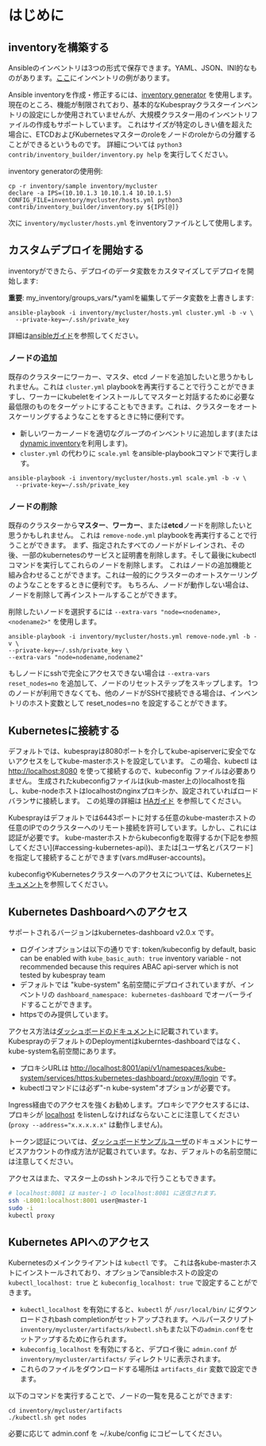 # はじめに

## inventoryを構築する

Ansibleのインベントリは3つの形式で保存できます。YAML、JSON、INI的なものがあります。[ここ]((https://github.com/kubernetes-sigs/kubespray/blob/master/inventory/sample/inventory.ini))にインベントリの例があります。

Ansible inventoryを作成・修正するには、[inventory generator](https://github.com/kubernetes-sigs/kubespray/blob/master/contrib/inventory_builder/inventory.py) を使用します。
現在のところ、機能が制限されており、基本的なKubesprayクラスターインベントリの設定にしか使用されていませんが、大規模クラスター用のインベントリファイルの作成もサポートしています。
これはサイズが特定のしきい値を超えた場合に、ETCDおよびKubernetesマスターのroleをノードのroleからの分離することができるというものです。
詳細については `python3 contrib/inventory_builder/inventory.py help` を実行してください。

inventory generatorの使用例:

```ShellSession
cp -r inventory/sample inventory/mycluster
declare -a IPS=(10.10.1.3 10.10.1.4 10.10.1.5)
CONFIG_FILE=inventory/mycluster/hosts.yml python3 contrib/inventory_builder/inventory.py ${IPS[@]}
```

次に `inventory/mycluster/hosts.yml` をinventoryファイルとして使用します。

## カスタムデプロイを開始する

inventoryができたら、デプロイのデータ変数をカスタマイズしてデプロイを開始します:

**重要**: my\_inventory/groups\_vars/\*.yamlを編集してデータ変数を上書きします:

```ShellSession
ansible-playbook -i inventory/mycluster/hosts.yml cluster.yml -b -v \
  --private-key=~/.ssh/private_key
```

詳細は[ansibleガイド](docs/ansible.md)を参照してください。

### ノードの追加

既存のクラスターにワーカー、マスタ、etcd ノードを追加したいと思うかもしれません。これは `cluster.yml` playbookを再実行することで行うことができますし、ワーカーにkubeletをインストールしてマスターと対話するために必要な最低限のものをターゲットにすることもできます。これは、クラスターをオートスケーリングするようなことをするときに特に便利です。

- 新しいワーカーノードを適切なグループのインベントリに追加します(または[dynamic inventory](https://docs.ansible.com/ansible/intro_dynamic_inventory.html)を利用します)。
- `cluster.yml` の代わりに `scale.yml` をansible-playbookコマンドで実行します。

```ShellSession
ansible-playbook -i inventory/mycluster/hosts.yml scale.yml -b -v \
  --private-key=~/.ssh/private_key
```

### ノードの削除

既存のクラスターから**マスター**、**ワーカー**、または**etcd**ノードを削除したいと思うかもしれません。
これは `remove-node.yml` playbookを再実行することで行うことができます。
まず、指定されたすべてのノードがドレインされ、その後、一部のkubernetesのサービスと証明書を削除します。そして最後にkubectlコマンドを実行してこれらのノードを削除します。
これはノードの追加機能と組み合わせることができます。これは一般的にクラスターのオートスケーリングのようなことをするときに便利です。
もちろん、ノードが動作しない場合は、ノードを削除して再インストールすることができます。

削除したいノードを選択するには `--extra-vars "node=<nodename>,<nodename2>"` を使用します。

```ShellSession
ansible-playbook -i inventory/mycluster/hosts.yml remove-node.yml -b -v \
--private-key=~/.ssh/private_key \
--extra-vars "node=nodename,nodename2"
```

もしノードにsshで完全にアクセスできない場合は `--extra-vars reset_nodes=no` を追加して、ノードのリセットステップをスキップします。
1つのノードが利用できなくても、他のノードがSSHで接続できる場合は、インベントリのホスト変数として reset_nodes=no を設定することができます。

## Kubernetesに接続する

デフォルトでは、kubesprayは8080ポートを介してkube-apiserverに安全でないアクセスをしてkube-masterホストを設定しています。
この場合、kubectl は <http://localhost:8080> を使って接続するので、kubeconfig ファイルは必要ありません。
生成されたkubeconfigファイルは(kub-master上の)localhostを指し、kube-nodeホストはlocalhostのnginxプロキシか、設定されていればロードバランサに接続します。
この処理の詳細は [HAガイド](docs/ha-mode.md) を参照してください。

Kubesprayはデフォルトでは6443ポートに対する任意のkube-masterホストの任意のIPでのクラスターへのリモート接続を許可しています。しかし、これには認証が必要です。
kube-masterホストからkubeconfigを取得するか(下記を参照してください](#accessing-kubernetes-api))、または[ユーザ名とパスワード]を指定して接続することができます(vars.md#user-accounts)。

kubeconfigやKubernetesクラスターへのアクセスについては、Kubernetes[ドキュメント](https://kubernetes.io/docs/tasks/access-application-cluster/configure-access-multiple-clusters/)を参照してください。

## Kubernetes Dashboardへのアクセス

サポートされるバージョンはkubernetes-dashboard v2.0.x です。

- ログインオプションは以下の通りです: token/kubeconfig by default, basic can be enabled with `kube_basic_auth: true` inventory variable - not recommended because this requires ABAC api-server which is not tested by kubespray team
- デフォルトでは "kube-system" 名前空間にデプロイされていますが、インベントリの `dashboard_namespace: kubernetes-dashboard` でオーバーライドすることができます。
- httpsでのみ提供しています。

アクセス方法は[ダッシュボードのドキュメント](https://github.com/kubernetes/dashboard/tree/master/docs/user/accessing-dashboard)に記載されています。
KubesprayのデフォルトのDeploymentはkuberntes-dashboardではなく、kube-system名前空間にあります。

- プロキシURLは <http://localhost:8001/api/v1/namespaces/kube-system/services/https:kubernetes-dashboard:/proxy/#/login> です。
- kubectlコマンドには必ず"-n kube-system"オプションが必要です。

Ingress経由でのアクセスを強くお勧めします。プロキシでアクセスするには、プロキシが [localhost](https://github.com/kubernetes/dashboard/issues/692#issuecomment-220492484) をlistenしなければならないことに注意してください (`proxy --address="x.x.x.x.x"` は動作しません)。

トークン認証については、[ダッシュボードサンプルユーザ](https://github.com/kubernetes/dashboard/blob/master/docs/user/access-control/creating-sample-user.md)のドキュメントにサービスアカウントの作成方法が記載されています。なお、デフォルトの名前空間には注意してください。

アクセスはまた、マスター上のsshトンネルで行うこともできます。

```bash
# localhost:8081 は master-1 の localhost:8081 に送信されます。
ssh -L8001:localhost:8001 user@master-1
sudo -i
kubectl proxy
```

## Kubernetes APIへのアクセス

Kubernetesのメインクライアントは `kubectl` です。
これは各kube-masterホストにインストールされており、オプションでansibleホストの設定の `kubectl_localhost: true` と `kubeconfig_localhost: true` で設定することができます。

- `kubectl_localhost` を有効にすると、`kubectl` が `/usr/local/bin/` にダウンロードされbash completionがセットアップされます。ヘルパースクリプト`inventory/mycluster/artifacts/kubectl.sh`もまた以下の`admin.conf`をセットアップするために作られます。
- `kubeconfig_localhost` を有効にすると、デプロイ後に `admin.conf` が `inventory/mycluster/artifacts/` ディレクトリに表示されます。
- これらのファイルをダウンロードする場所は `artifacts_dir` 変数で設定できます。

以下のコマンドを実行することで、ノードの一覧を見ることができます:

```ShellSession
cd inventory/mycluster/artifacts
./kubectl.sh get nodes
```

必要に応じて admin.conf を ~/.kube/config にコピーしてください。
